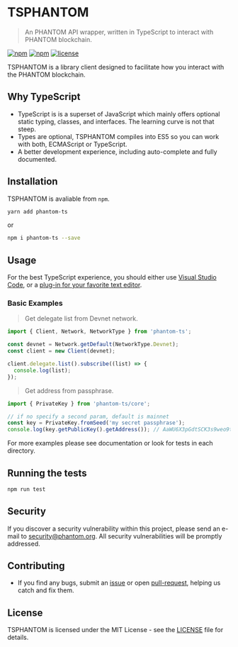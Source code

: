 # TSPHANTOM

> An PHANTOM API wrapper, written in TypeScript to interact with PHANTOM blockchain.

[![npm](https://img.shields.io/npm/dt/phantom-ts.svg)]()
[![npm](https://img.shields.io/npm/v/phantom-ts.svg)]()
[![license](https://img.shields.io/github/license/phantomchain/phantom-ts.svg)]()

TSPHANTOM is a library client designed to facilitate how you interact with the PHANTOM blockchain.

## Why TypeScript

  * TypeScript is is a superset of JavaScript which mainly offers optional static typing, classes, and interfaces. The learning curve is not that steep.
  * Types are optional, TSPHANTOM compiles into ES5 so you can work with both, ECMAScript or TypeScript.
  * A better development experience, including auto-complete and fully documented.

## Installation

TSPHANTOM is avaliable from `npm`.

```bash
yarn add phantom-ts
```

or

```bash
npm i phantom-ts --save
```

## Usage

For the best TypeScript experience, you should either use [Visual Studio Code](http://code.visualstudio.com/), or a [plug-in for your favorite text editor](https://github.com/Microsoft/TypeScript/wiki/TypeScript-Editor-Support).

### Basic Examples

> Get delegate list from Devnet network.

```js
import { Client, Network, NetworkType } from 'phantom-ts';

const devnet = Network.getDefault(NetworkType.Devnet);
const client = new Client(devnet);

client.delegate.list().subscribe((list) => {
  console.log(list);
});
```

> Get address from passphrase.

```js
import { PrivateKey } from 'phantom-ts/core';

// if no specify a second param, default is mainnet
const key = PrivateKey.fromSeed('my secret passphrase');
console.log(key.getPublicKey().getAddress()); // AaWU6X3pGdtSCK3s9weo9tjth64F3hixgT
```

For more examples please see documentation or look for tests in each directory.

## Running the tests

```bash
npm run test
```

## Security

If you discover a security vulnerability within this project, please send an e-mail to security@phantom.org. All security vulnerabilities will be promptly addressed.

## Contributing

  * If you find any bugs, submit an [issue](../../issues) or open [pull-request](../../pulls), helping us catch and fix them.

## License

TSPHANTOM is licensed under the MIT License - see the [LICENSE](./LICENSE) file for details.

